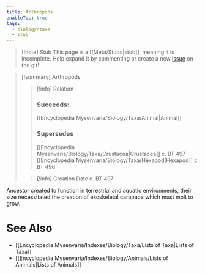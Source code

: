 ```yaml
---
title: Arthropods
enableToc: true
tags:
  - biology/taxa
  - stub
---
```


> [!note] Stub
> This page is a [[Meta/Stubs|stub]], meaning it is incomplete. Help expand it by commenting or create a new [issue](https://github.com/RagtimeGal/quartz--encyclopedia-mysenvaria/issues/new/choose) on the git!


> [!summary] Arthropods
> > [!info] Relation
> > ### Succeeds:
> > [[Encyclopedia Mysenvaria/Biology/Taxa/Animal|Animal]]
> > ### Supersedes 
> > [[Encyclopedia Mysenvaria/Biology/Taxa/Crustacea|Crustacea]] c. BT 497
> > [[Encyclopedia Mysenvaria/Biology/Taxa/Hexapod|Hexapod]] c. BT 496
>
> > [!info] Creation Date
> > c. BT 497

Ancestor created to function in terrestrial and aquatic environments, their size necessitated the creation of exoskeletal carapace which must molt to grow.

# See Also
- [[Encyclopedia Mysenvaria/Indexes/Biology/Taxa/Lists of Taxa|Lists of Taxa]]
- [[Encyclopedia Mysenvaria/Indexes/Biology/Animals/Lists of Animals|Lists of Animals]]
